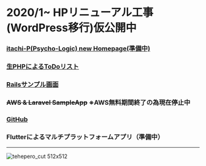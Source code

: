 # 2020/1~ HPリニューアル工事(WordPress移行)仮公開中

### <a href="https://itachi-hp.herokuapp.com/">itachi-P(Psycho-Logic) new Homepage(準備中)</a>

### <a href="https://itachip-php-todolist.herokuapp.com/php/login.php">生PHPによるToDoリスト</a>

### <a href="https://arcane-plains-37972.herokuapp.com/">Railsサンプル画面</a>

### <a style="text-decoration: line-through;" href="https://itachi-p.com">AWS & Laravel SampleApp</a> ※AWS無料期間終了の為現在停止中

### <a href="https://github.com/itachi-P/">GitHub</a>

### Flutterによるマルチプラットフォームアプリ（準備中）

---

![tehepero_cut 512x512](https://user-images.githubusercontent.com/46647015/73151918-d8c08800-4110-11ea-831b-451a030e7c7a.jpg)
